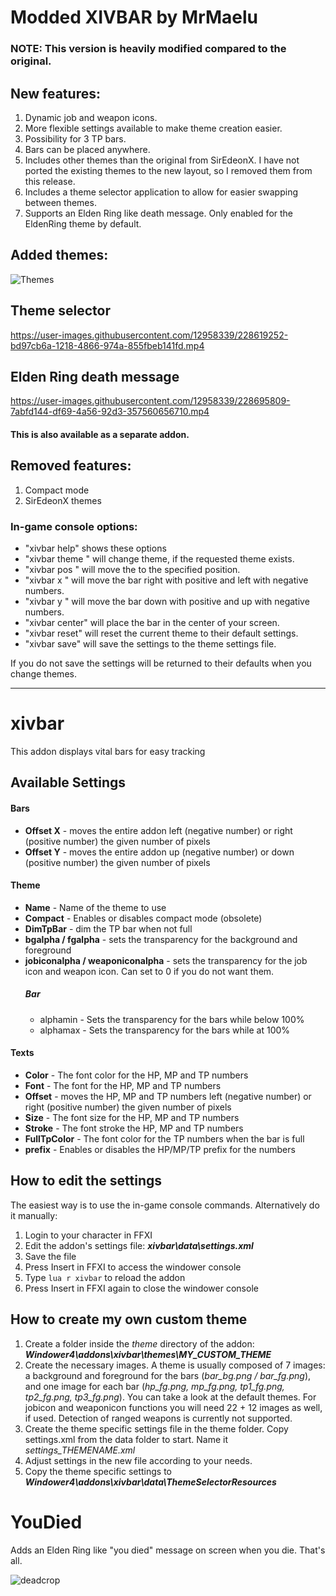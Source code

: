 # Modded XIVBAR by MrMaelu
### NOTE: This version is heavily modified compared to the original.

## New features:
1. Dynamic job and weapon icons.
2. More flexible settings available to make theme creation easier.
3. Possibility for 3 TP bars.
4. Bars can be placed anywhere.
5. Includes other themes than the original from SirEdeonX. I have not ported the existing themes to the new layout, so I removed them from this release.
6. Includes a theme selector application to allow for easier swapping between themes.
7. Supports an Elden Ring like death message. Only enabled for the EldenRing theme by default.

## Added themes:
![Themes](https://user-images.githubusercontent.com/12958339/229646627-c00329bc-5138-4a9b-8091-5f89c01759b0.png)

## Theme selector
https://user-images.githubusercontent.com/12958339/228619252-bd97cb6a-1218-4866-974a-855fbeb141fd.mp4

## Elden Ring death message
https://user-images.githubusercontent.com/12958339/228695809-7abfd144-df69-4a56-92d3-357560656710.mp4
#### This is also available as a separate addon.


## Removed features:
1. Compact mode
2. SirEdeonX themes

### In-game console options:
* "xivbar help" shows these options
* "xivbar theme <themename>" will change theme, if the requested theme exists.
* "xivbar pos <number> <number>" will move the to the specified position.
* "xivbar x <number>" will move the bar right with positive and left with negative numbers.
* "xivbar y <number>" will move the bar down with positive and up with negative numbers.
* "xivbar center" will place the bar in the center of your screen.
* "xivbar reset" will reset the current theme to their default settings.
* "xivbar save" will save the settings to the theme settings file.

If you do not save the settings will be returned to their defaults when you change themes.

----------------------------------------------------------------------------------------

# xivbar
This addon displays vital bars for easy tracking

## Available Settings
#### Bars
* **Offset X** - moves the entire addon left (negative number) or right (positive number) the given number of pixels
* **Offset Y** - moves the entire addon up (negative number) or down (positive number) the given number of pixels

#### Theme
* **Name** - Name of the theme to use
* **Compact** - Enables or disables compact mode (obsolete)
* **DimTpBar** - dim the TP bar when not full
* **bgalpha / fgalpha** - sets the transparency for the background and foreground
* **jobiconalpha / weaponiconalpha** - sets the transparency for the job icon and weapon icon. Can set to 0 if you do not want them.
  ##### Bar
    * alphamin - Sets the transparency for the bars while below 100%
    * alphamax - Sets the transparency for the bars while at 100%
  

#### Texts
* **Color** - The font color for the HP, MP and TP numbers
* **Font** - The font for the HP, MP and TP numbers
* **Offset** - moves the HP, MP and TP numbers left (negative number) or right (positive number) the given number of pixels
* **Size** - The font size for the HP, MP and TP numbers
* **Stroke** - The font stroke the HP, MP and TP numbers
* **FullTpColor** - The font color for the TP numbers when the bar is full
* **prefix** - Enables or disables the HP/MP/TP prefix for the numbers


## How to edit the settings
The easiest way is to use the in-game console commands.
Alternatively do it manually:
1. Login to your character in FFXI
2. Edit the addon's settings file: **_xivbar\data\settings.xml_**
3. Save the file
4. Press Insert in FFXI to access the windower console 
5. Type ``` lua r xivbar ``` to reload the addon
6. Press Insert in FFXI again to close the windower console

## How to create my own custom theme
1. Create a folder inside the *theme* directory of the addon: **_Windower4\addons\xivbar\themes\MY_CUSTOM_THEME_**
2. Create the necessary images. A theme is usually composed of 7 images: a background and foreground for the bars (*bar_bg.png / bar_fg.png*), and one image for each bar (*hp_fg.png, mp_fg.png, tp1_fg.png, tp2_fg.png, tp3_fg.png*). You can take a look at the default themes. For jobicon and weaponicon functions you will need 22 + 12 images as well, if used. Detection of ranged weapons is currently not supported.
3. Create the theme specific settings file in the theme folder. Copy settings.xml from the data folder to start. Name it *settings_THEMENAME.xml*
4. Adjust settings in the new file according to your needs.
5. Copy the theme specific settings to **_Windower4\addons\xivbar\data\ThemeSelectorResources_**


# YouDied
Adds an Elden Ring like "you died" message on screen when you die.
That's all.

![deadcrop](https://user-images.githubusercontent.com/12958339/230463861-25c98fca-e302-4a33-9a5c-581c236aecb4.png)
